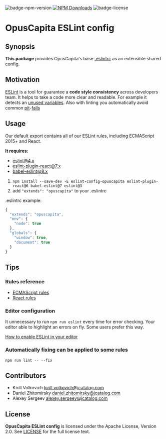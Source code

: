 ![badge-npm-version](https://img.shields.io/npm/v/eslint-config-opuscapita.svg)
[![NPM Downloads](https://img.shields.io/npm/dm/eslint-config-opuscapita.svg)](https://npmjs.org/package/eslint-config-opuscapita)
![badge-license](https://img.shields.io/github/license/OpusCapita/eslint-config.svg)

# OpusCapita ESLint config

## Synopsis

**This package** provides OpusCapita's base [.eslintrc](http://eslint.org/docs/user-guide/configuring#configuration-file-formats) as an extensible shared config.

## Motivation

[ESLint](http://eslint.org/) is a tool for guarantee a **code style consistency** across developers team.
It helps to take a code more clear and readable. For example it detects an [unused variables](http://eslint.org/docs/rules/no-unused-vars). Also with linting you automatically avoid common [pit](http://stackoverflow.com/questions/7818903/jslint-says-missing-radix-parameter-what-should-i-do)-[falls](http://eslint.org/docs/rules/eqeqeq)

## Usage

Our default export contains all of our ESLint rules, including ECMAScript 2015+ and React.

**It requires:**

* [eslint@4.x](https://github.com/eslint/eslint)
* [eslint-plugin-react@7.x](https://github.com/yannickcr/eslint-plugin-react)
* [babel-eslint@8.x](https://github.com/babel/babel-eslint)

1. `npm install --save-dev -E eslint-config-opuscapita eslint-plugin-react@6 babel-eslint@7 eslint@3`
2. add `"extends": "opuscapita"` to your .eslintrc

.eslintrc example:
```javascript
{
  "extends": "opuscapita",
  "env": {
    "node": true
  },
  "globals": {
    "window": true,
    "document": true
  }
}
```

## Tips

### Rules reference

* [ECMAScript rules](http://eslint.org/docs/rules/)
* [React rules](https://github.com/yannickcr/eslint-plugin-react#list-of-supported-rules)

### Editor configuration

It unnecessary to run `npm run eslint` every time for error checking. Your editor able to highlight an errors on fly.
Some users prefer this way.

[How to enable ESLint in your editor](http://eslint.org/docs/user-guide/integrations)

### Automatically fixing can be applied to some rules

`npm run lint -- --fix`

## Contributors

* Kirill Volkovich kirill.volkovich@jcatalog.com
* Daniel Zhitomirsky daniel.zhitomirsky@jcatalog.com
* Alexey Sergeev alexey.sergeev@jcatalog.com

## License

**OpusCapita ESLint config** is licensed under the Apache License, Version 2.0. See [LICENSE](./LICENSE) for the full license text.
